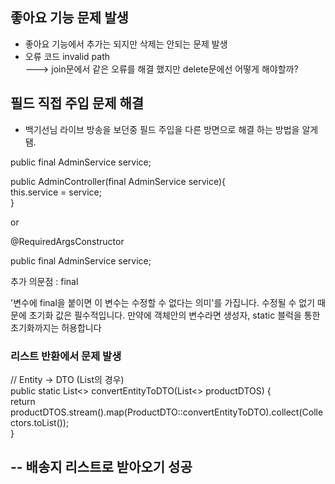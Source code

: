 ## 좋아요 기능 문제 발생
- 좋아요 기능에서 추가는 되지만 삭제는 안되는 문제 발생
- 오류 코드 invalid path  
		---> join문에서 같은 오류를 해결 했지만 delete문에선 어떻게 해야할까?

## 필드 직접 주입 문제 해결

- 백기선님 라이브 방송을 보던중 필드 주입을 다른 방면으로 해결 하는 방법을 알게됌.

public final AdminService service;  
  
public AdminController(final AdminService service){  
   this.service = service;  
}

or 

@RequiredArgsConstructor

public final AdminService service;  

추가 의문점 : final

'변수에 final을 붙이면 이 변수는 수정할 수 없다는 의미'를 가집니다. 수정될 수 없기 때문에 초기화 값은 필수적입니다. 만약에 객체안의 변수라면 생성자, static 블럭을 통한 초기화까지는 허용합니다

### 리스트 반환에서 문제 발생

// Entity -> DTO (List의 경우)  
public static List<> convertEntityToDTO(List<> productDTOS) {  
   return productDTOS.stream().map(ProductDTO::convertEntityToDTO).collect(Collectors.toList());  
}

-- 배송지 리스트로 받아오기 성공
- 
